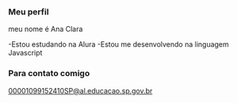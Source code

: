 ### Meu perfil

meu nome é Ana Clara

-Estou estudando na Alura
-Estou me desenvolvendo na linguagem Javascript

### Para contato comigo

00001099152410SP@al.educacao.sp.gov.br
